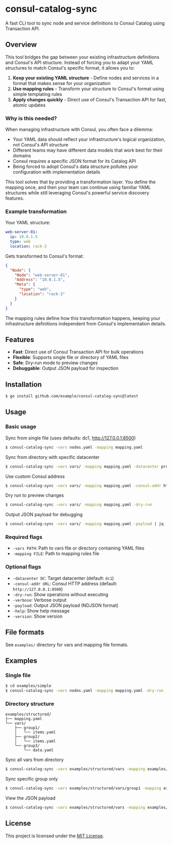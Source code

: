 # consul-catalog-sync

A fast CLI tool to sync node and service definitions to Consul Catalog using Transaction API.

## Overview

This tool bridges the gap between your existing infrastructure definitions and Consul's API structure. Instead of forcing you to adapt your YAML structures to match Consul's specific format, it allows you to:

1. **Keep your existing YAML structure** - Define nodes and services in a format that makes sense for your organization
2. **Use mapping rules** - Transform your structure to Consul's format using simple templating rules
3. **Apply changes quickly** - Direct use of Consul's Transaction API for fast, atomic updates

### Why is this needed?

When managing infrastructure with Consul, you often face a dilemma:

- Your YAML data should reflect your infrastructure's logical organization, not Consul's API structure
- Different teams may have different data models that work best for their domains
- Consul requires a specific JSON format for its Catalog API
- Being forced to adopt Consul's data structure pollutes your configuration with implementation details

This tool solves that by providing a transformation layer. You define the mapping once, and then your team can continue using familiar YAML structures while still leveraging Consul's powerful service discovery features.

### Example transformation

Your YAML structure:
```yaml
web-server-01:
  ip: 10.0.1.5
  type: web
  location: rack-3
```

Gets transformed to Consul's format:
```json
{
  "Node": {
    "Node": "web-server-01",
    "Address": "10.0.1.5",
    "Meta": {
      "type": "web",
      "location": "rack-3"
    }
  }
}
```

The mapping rules define how this transformation happens, keeping your infrastructure definitions independent from Consul's implementation details.

## Features

- **Fast**: Direct use of Consul Transaction API for bulk operations
- **Flexible**: Supports single file or directory of YAML files
- **Safe**: Dry-run mode to preview changes
- **Debuggable**: Output JSON payload for inspection

## Installation

```bash
$ go install github.com/example/consul-catalog-sync@latest
```

## Usage

### Basic usage

Sync from single file (uses defaults: dc1, http://127.0.0.1:8500)

```bash
$ consul-catalog-sync -vars nodes.yaml -mapping mapping.yaml
```

Sync from directory with specific datacenter

```bash
$ consul-catalog-sync -vars vars/ -mapping mapping.yaml -datacenter prod
```

Use custom Consul address

```bash
$ consul-catalog-sync -vars vars/ -mapping mapping.yaml -consul-addr http://consul.example.com:8500
```

Dry run to preview changes

```bash
$ consul-catalog-sync -vars vars/ -mapping mapping.yaml -dry-run
```

Output JSON payload for debugging

```bash
$ consul-catalog-sync -vars vars/ -mapping mapping.yaml -payload | jq '.'
```

### Required flags

- `-vars PATH`: Path to vars file or directory containing YAML files
- `-mapping FILE`: Path to mapping rules file

### Optional flags

- `-datacenter DC`: Target datacenter (default: `dc1`)
- `-consul-addr URL`: Consul HTTP address (default: `http://127.0.0.1:8500`)
- `-dry-run`: Show operations without executing
- `-verbose`: Verbose output
- `-payload`: Output JSON payload (NDJSON format)
- `-help`: Show help message
- `-version`: Show version

## File formats

See `examples/` directory for vars and mapping file formats.

## Examples

### Single file

```bash
$ cd examples/simple
$ consul-catalog-sync -vars nodes.yaml -mapping mapping.yaml -dry-run
```

### Directory structure

```
examples/structured/
├── mapping.yaml
└── vars/
    ├── group1/
    │   └── items.yaml
    ├── group2/
    │   └── items.yaml
    └── group3/
        └── data.yaml
```

Sync all vars from directory

```bash
$ consul-catalog-sync -vars examples/structured/vars -mapping examples/structured/mapping.yaml -dry-run
```

Sync specific group only

```bash
$ consul-catalog-sync -vars examples/structured/vars/group1 -mapping examples/structured/mapping.yaml -dry-run
```

View the JSON payload

```bash
$ consul-catalog-sync -vars examples/structured/vars -mapping examples/structured/mapping.yaml -payload | jq '.'
```

## License

This project is licensed under the [MIT License](./LICENSE).
